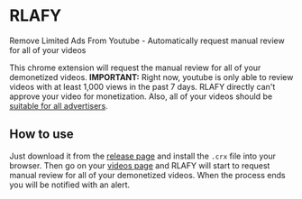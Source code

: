 # RLAFY
Remove Limited Ads From Youtube - Automatically request manual review for all of your videos

This chrome extension will request the manual review for all of your demonetized videos. **IMPORTANT:** Right now, youtube is only able to review videos with at least 1,000 views in the past 7 days. RLAFY directly can't approve your video for monetization. Also, all of your videos should be [suitable for all advertisers](https://support.google.com/youtube/answer/6162278).

## How to use
Just download it from the [release page](https://github.com/stranck/RLAFY/releases) and install the `.crx` file into your browser. Then go on your [videos page](https://www.youtube.com/my_videos?o=U&pi=1) and RLAFY will start to request manual review for all of your demonetized videos. When the process ends you will be notified with an alert.
